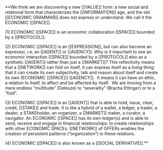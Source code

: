 **We think we are discovering a new [[VALUE]] form: a new social and relational form that characterizes the [[INFORMATION]] age, and the old [[ECONOMIC GRAMMAR]] does not express or understand. We call it the ECONOMIC [[SPACE]]. 

(1) ECONOMIC [[SPACE]] is an economic collaboration [[SPACE]] bounded by a [[PROTOCOL]].

(2) ECONOMIC [[SPACE]] is an [[EXPRESSION]], but can also become an expressor, i.e, an [[AGENT]] or [[AGENCY]]. Why is it important to see an economic interaction [[SPACE]] bounded by a [[PROTOCOL]] also as a synthetic [[AGENT]] rather than just a [[MARKET]]? This reflectivity means that a [[NETWORK]] can fold on itself, it can express itself as a living thing: that it can create its own subjectivity, talk and reason about itself and create its own (ECONOMIC [[SPACE]]) [[AGENCY]].  It means it can have an ethic, a relation to itself, to affect and be affected by itself.  We are moving from a mere endless “multitude” (Deleuze) to “severality” (Bracha Ettinger) or to a “fold”.

(3) ECONOMIC [[SPACE]] is an [[AGENT]] that is able to hold, issue, clear, credit, [[STAKE]] and trade. It is like a hybrid of a wallet, a ledger, a trader, a dealer, a STAKEholder, an organizer, a [[MARKET]] maker, a curator, a navigator. An ECONOMIC [[SPACE]] has its own ledger(s) and is able to send, receive and engage in financial relationships: to create relationships with other ECONOMIC SPACEs. [[NETWORK]] of OFFERs enables the creation of persistent patterns (“organization”) in these relations.

(4) ECONOMIC [[SPACE]] is also known as a [[SOCIAL DERIVATIVE]].**